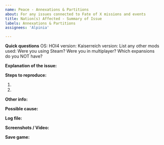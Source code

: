 ```yaml
---
name: Peace - Annexations & Partitions
about: For any issues connected to Fate of X missions and events
title: Nation(s) Affected - Summary of Issue
labels: Annexations & Partitions
assignees: 'Alpinia'

---
```


**Quick questions**
OS:
HOI4 version:
Kaiserreich version:
List any other mods used:
Were you using Steam?
Were you in multiplayer?
Which expansions do you NOT have?

**Explanation of the issue:**


**Steps to reproduce:**

1.

2.

**Other info:**


**Possible cause:**


**Log file:**
<!-- If you have the log file: zip it before you drag & drop it here. Both error log and game log are useful to us.-->

**Screenshots / Video:**
<!-- Drag & drop screenshots here. Use https://youtube.com to upload video. -->

**Save game:**
<!-- Zip it before you drag & drop it here. -->
